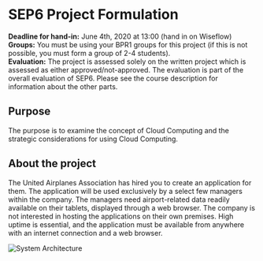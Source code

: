 # SEP6 Project Formulation 
**Deadline for hand-in:** June 4th, 2020 at 13:00 (hand in on Wiseflow) 
<br />**Groups:** You must be using your BPR1 groups for this project (if this is not possible, you must form a group of 2-4 students). <br />**Evaluation:** The project is assessed solely on the written project which is assessed as either approved/not-approved. The evaluation is part of the overall evaluation of SEP6. Please see the course description for information about the other parts. 
 
## **Purpose** 
The purpose is to examine the concept of Cloud Computing and the strategic considerations for using Cloud Computing.  
 
## **About the project** 
The United Airplanes Association has hired you to create an application for them. The application will be used exclusively by a select few managers within the company. The managers need airport-related data readily available on their tablets, displayed through a web browser. The company is not interested in hosting the applications on their own premises. High uptime is essential, and the application must be available from anywhere with an internet connection and a web browser. 
 
![System Architecture](https://postimg.cc/3WTzVSgb)
